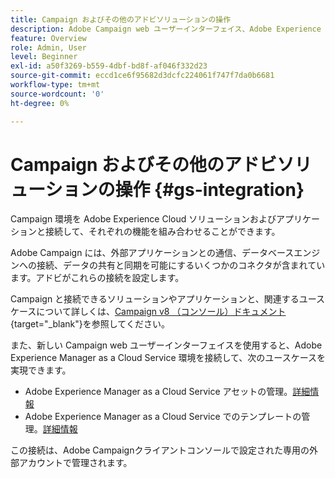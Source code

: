 ```yaml
---
title: Campaign およびその他のアドビソリューションの操作
description: Adobe Campaign web ユーザーインターフェイス、Adobe Experience Cloud ソリューションおよびアプリの操作方法について説明します
feature: Overview
role: Admin, User
level: Beginner
exl-id: a50f3269-b559-4dbf-bd8f-af046f332d23
source-git-commit: eccd1ce6f95682d3dcfc224061f747f7da0b6681
workflow-type: tm+mt
source-wordcount: '0'
ht-degree: 0%

---
```



# Campaign およびその他のアドビソリューションの操作 {#gs-integration}

Campaign 環境を Adobe Experience Cloud ソリューションおよびアプリケーションと接続して、それぞれの機能を組み合わせることができます。

Adobe Campaign には、外部アプリケーションとの通信、データベースエンジンへの接続、データの共有と同期を可能にするいくつかのコネクタが含まれています。アドビがこれらの接続を設定します。

Campaign と接続できるソリューションやアプリケーションと、関連するユースケースについて詳しくは、[Campaign v8 （コンソール）ドキュメント](https://experienceleague.adobe.com/docs/campaign/campaign-v8/connect/integration.html?lang=ja){target="_blank"}を参照してください。

また、新しい Campaign web ユーザーインターフェイスを使用すると、Adobe Experience Manager as a Cloud Service 環境を接続して、次のユースケースを実現できます。

* Adobe Experience Manager as a Cloud Service アセットの管理。[詳細情報](aem-assets.md)
* Adobe Experience Manager as a Cloud Service でのテンプレートの管理。[詳細情報](aem-content.md)

この接続は、Adobe Campaignクライアントコンソールで設定された専用の外部アカウントで管理されます。
